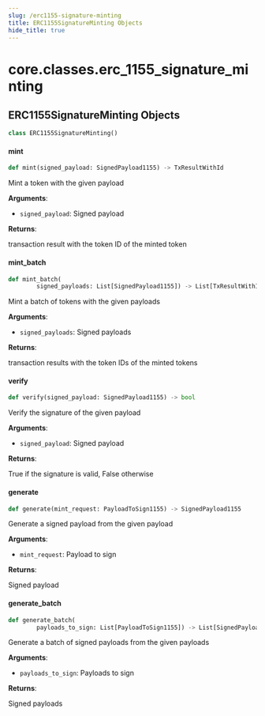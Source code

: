 ```yaml
---
slug: /erc1155-signature-minting
title: ERC1155SignatureMinting Objects
hide_title: true
---
```


<a id="core.classes.erc_1155_signature_minting"></a>

# core.classes.erc_1155_signature_minting

<a id="core.classes.erc_1155_signature_minting.ERC1155SignatureMinting"></a>

## ERC1155SignatureMinting Objects

```python
class ERC1155SignatureMinting()
```

<a id="core.classes.erc_1155_signature_minting.ERC1155SignatureMinting.mint"></a>

#### mint

```python
def mint(signed_payload: SignedPayload1155) -> TxResultWithId
```

Mint a token with the given payload

**Arguments**:

- `signed_payload`: Signed payload

**Returns**:

transaction result with the token ID of the minted token

<a id="core.classes.erc_1155_signature_minting.ERC1155SignatureMinting.mint_batch"></a>

#### mint_batch

```python
def mint_batch(
        signed_payloads: List[SignedPayload1155]) -> List[TxResultWithId]
```

Mint a batch of tokens with the given payloads

**Arguments**:

- `signed_payloads`: Signed payloads

**Returns**:

transaction results with the token IDs of the minted tokens

<a id="core.classes.erc_1155_signature_minting.ERC1155SignatureMinting.verify"></a>

#### verify

```python
def verify(signed_payload: SignedPayload1155) -> bool
```

Verify the signature of the given payload

**Arguments**:

- `signed_payload`: Signed payload

**Returns**:

True if the signature is valid, False otherwise

<a id="core.classes.erc_1155_signature_minting.ERC1155SignatureMinting.generate"></a>

#### generate

```python
def generate(mint_request: PayloadToSign1155) -> SignedPayload1155
```

Generate a signed payload from the given payload

**Arguments**:

- `mint_request`: Payload to sign

**Returns**:

Signed payload

<a id="core.classes.erc_1155_signature_minting.ERC1155SignatureMinting.generate_batch"></a>

#### generate_batch

```python
def generate_batch(
        payloads_to_sign: List[PayloadToSign1155]) -> List[SignedPayload1155]
```

Generate a batch of signed payloads from the given payloads

**Arguments**:

- `payloads_to_sign`: Payloads to sign

**Returns**:

Signed payloads
